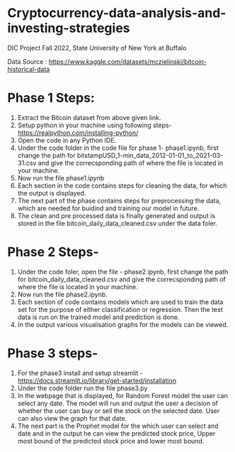 # Cryptocurrency-data-analysis-and-investing-strategies
DIC Project Fall 2022, State University of New York at Buffalo

Data Source : https://www.kaggle.com/datasets/mczielinski/bitcoin-historical-data

# Phase 1 Steps:
1. Extract the Bitcoin dataset from above given link.
2. Setup python in your machine using following steps- https://realpython.com/installing-python/
3. Open the code in any Python IDE. 
4. Under the code folder in the code file for phase 1- phase1.ipynb, first change the path for bitstampUSD_1-min_data_2012-01-01_to_2021-03-31.csv and give the correcsponding path of where the file is located in your machine.
5. Now run the file phase1.ipynb 
6. Each section in the code contains steps for cleaning the data, for which the output is displayed. 
7. The next part of the phase contains steps for preprocessing the data, which are needed for buidind and training our model in future.
8. The clean and pre processed data is finally generated and output is stored in the file bitcoin_daily_data_cleaned.csv under the data foler.



# Phase 2 Steps-
1. Under the code foler, open the file - phase2.ipynb, first change the path for bitcoin_daily_data_cleaned.csv and give the correcsponding path of where the file is located in your machine.
2. Now run the file phase2.ipynb.
3. Each section of code contains models which are used to train the data set for the purpose of either classification or regression. Then the test data is run on the trained model and prediction is done.
4. In the output various visualisation graphs for the models can be viewed.


# Phase 3 steps-
1. For the phase3 install and setup streamlit - https://docs.streamlit.io/library/get-started/installation
2. Under the code folder run the file phase3.py
3. In the webpage that is displayed, for Random Forest model the user can select any date. The model will run and output the user a decision of whether the user can buy or sell the stock on the selected date. User can also view the graph for that date.
4. The next part is the Prophet model for the which user can select and date and in the output he can view the predicted stock price, Upper most bound of the predicted stock price and lower most bound. 
